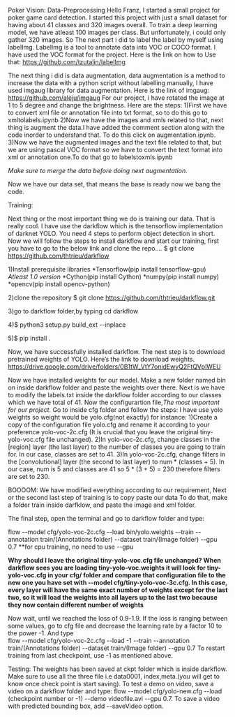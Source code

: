 Poker Vision:
Data-Preprocessing
Hello Franz,
I started a small project for poker game card detection. I started this project with just a small dataset for having about 41 classes and 320 images overall. To train a deep learning model, we have atleast 100 images per class. But unfortunately, i could only gather 320 images. So The next part i did to label the label by myself using labelImg. LabelImg is a tool to annotate data into VOC or COCO format. I have used the VOC format for the project. Here is the link on how to Use that:
https://github.com/tzutalin/labelImg

The next thing i did is data augmentation, data augmentation is a method to increase the data with a python script without labelling manually, I have used imgaug library for data augmentation. Here is the link of imgaug:
https://github.com/aleju/imgaug
For our project, i have rotated the image at 1 to 5 degree and change the brightness. Here are the steps:
1)First we have to convert xml file or annotation file into txt format, so to do this go to xmltolabels.ipynb
2)Now we have the images and xmls related to that, next thing is augment the data.I have added the comment section along with the code inorder to understand that. To do this click on augmentation.ipynb.
3)Now we have the augmented images and the text file related to that, but we are using pascal VOC format so we have to convert the text format into xml or annotation one.To do that go to labelstoxmls.ipynb

*Make sure to merge the data before doing next augmentation.* 

Now we have our data set, that means the base is ready now we bang the code.



Training:

Next thing or the most important thing we do is training our data. That is really cool. I have use the darkflow which is the tensorflow implementation of darknet YOLO. You need 4 steps to perform object detection in short. 
Now we will follow the steps to install darkflow and start our training, first you have to go to the below link and clone the repo....
$ git clone https://github.com/thtrieu/darkflow

1)Install prerequisite libraries
*Tensorflow(pip install tensorflow-gpu) *Atleast 1.0 version*
*Cython(pip install Cython)
*numpy(pip install numpy)
*opencv(pip install opencv-python)

2)clone the repository
$ git clone https://github.com/thtrieu/darkflow.git

3)go to darkflow folder,by typing cd darkflow

4)$ python3 setup.py build_ext --inplace

5)$ pip install .

Now, we have successfully installed darkflow.
The next step is to download pretrained weights of YOLO. Here’s the link to download weights.
https://drive.google.com/drive/folders/0B1tW_VtY7onidEwyQ2FtQVplWEU

Now we have installed weights for our model. Make a new folder named bin on inside darkflow folder and paste the weights over there. 
Next is we have to modify the labels.txt inside the darkflow folder according to our classes which we have total of 41.
Now the configurartion file,*The most important for our project*. Go to inside cfg folder and follow the steps:
I have use yolo weights so weight would be yolo.cfg(not exactly) for instance:
1)Create a copy of the configuration file yolo.cfg and rename it according to your preference yolo-voc-2c.cfg (It is crucial that you leave the original tiny-yolo-voc.cfg file unchanged).
2)In yolo-voc-2c.cfg, change classes in the [region] layer (the last layer) to the number of classes you are going to train for. In our case, classes are set to 41.
3)In yolo-voc-2c.cfg, change filters in the [convolutional] layer (the second to last layer) to num * (classes + 5). In our case, num is 5 and classes are 41 so 5 * (3 + 5) = 230 therefore filters are set to 230.

BOOOOM: 
We have modified everything according to our requirement,
Next or the second last step of training is to copy paste our data
To do that, make a folder train inside darfklow, and paste the image and xml folder.

The final step, open the terminal and go to darkflow folder and type:

flow --model cfg/yolo-voc-2c.cfg --load bin/yolo.weights --train --annotation train/(Annotations folder) --dataset train/(Image folder) --gpu 0.7
**for cpu training, no need to use --gpu

****Why should I leave the original tiny-yolo-voc.cfg file unchanged?
When darkflow sees you are loading tiny-yolo-voc.weights it will look for tiny-yolo-voc.cfg in your cfg/ folder and compare that configuration file to the new one you have set with --model cfg/tiny-yolo-voc-3c.cfg. In this case, every layer will have the same exact number of weights except for the last two, so it will load the weights into all layers up to the last two because they now contain different number of weights****
 
Now wait, until we reached the loss of 0.9-1.9. If the loss is ranging between some values, go to cfg file and decrease the learning rate by a factor 10 to the power -1. And type  
flow --model cfg/yolo-voc-2c.cfg --load -1 --train --annotation train/(Annotations folder) --dataset train/(Image folder) --gpu 0.7
To restart training from last checkpoint, use -1 as mentioned above.

Testing:
The weights has been saved at ckpt folder which is inside darkflow. Make sure to use all the three file i.e data0001, index,meta.(you will get to know once check point is start saving).
To test a demo on video, save a video on a darkflow folder and type:
 flow --model cfg/yolo-new.cfg --load (checkpoint number or -1) --demo videofile.avi --gpu 0.7.
To save a video with predicted bounding box, add --saveVideo option.
 
 










